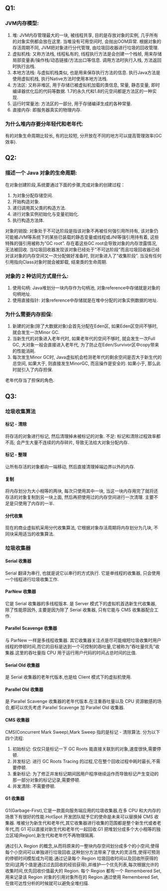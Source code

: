 ## Q1:

### JVM内存模型:

1. 堆: JVM内存管理最大的一块, 被线程共享, 目的是存放对象的实例, 几乎所有的对象实例都会放在这里. 当堆没有可用空间时, 会抛出OOM异常. 根据对象的存活周期不同, JVM把对象进行分代管理, 由垃圾回收器进行垃圾的回收管理. 
2. 虚拟机栈: 又称方法栈, 线程私有的, 线程执行方法是会创建一个栈帧, 用来存储局部变量表/操作栈/动态链接/方法出口等信息. 调用方法时执行入栈, 方法返回时执行出栈.
3. 本地方法栈: 与虚拟机栈类似, 也是用来保存执行方法的信息. 执行Java方法是使用虚拟机栈, 执行Native方法时使用本地方法栈.
4. 方法区: 又称非堆区, 用于存储已被虚拟机加载的类信息, 常量, 静态变量, 即时编译器优化后的代码等数据. 1.7的永久代和1.8的元空间都是方法区的一种实现.
5. 运行时常量池: 方法区的一部分, 用于存储编译生成的各种常量.
6. 直接内存: 即服务器真实的物理内存.

### 为什么堆内存要分年轻代和老年代:

有的对象生命周期比较长, 有的比较短, 分开放在不同的地方可以提高管理效率(GC效率).

## Q2:

### 描述一个 Java 对象的生命周期:

在对象创建阶段,系统要通过下面的步骤,完成对象的创建过程：

1.  为对象分配存储空间.
2. 开始构造对象.
3. 递归调用其父类的构造方法.
4. 进行对象实例初始化与变量初始化.
5. 执行构造方法体.

对象的销毁:
对象处于不可达阶段是指该对象不再被任何强引用所持有, 该对象仍可能被JVM等系统下的某些已装载的静态变量或线程或JNI等强引用持有着, 这些特殊的强引用被称为”GC root”. 存在着这些GC root会导致对象的内存泄露情况, 无法被回收.
当垃圾回收器发现该对象已经处于"不可达阶段"而且垃圾回收器已经对该对象的内存空间又一次分配做好准备时, 则对象进入了“收集阶段”.
当没有任何引用指向Class对象时就会被卸载, 结束类的生命周期.

### 对象的 2 种访问方式是什么:

1. 使用句柄: Java堆划分一块内存作为句柄池, 对象reference中存储就是对象的句柄地址.
2. 使用直接指针: 对象reference中存储就是在堆中分配的对象实例数据的地址.

### 为什么需要内存担保:

1. 新建的对象(除了大数据对象)会首先分配在Eden区, 如果Eden区空间不够时, 就会发生一次Minor GC.
2. 当新生代的对象进入老年代时, 如果老年代的空间不够时, 就会发生一次Full GC, 大对象一般会直接进入老年代, 为了防止在Eden/Survivor区中copy带来的性能消耗.
3. 每次发生Minor GC时, Java虚拟机会检测老年代的剩余空间是否大于新生代的总空间, 如果大于, 则直接发生MinorGC, 而且操作是安全的. 如果小于, 那么此时就引入了内存担保.

老年代存当了担保的角色.

## Q3:

### 垃圾收集算法

#### 标记 - 清除

将存活的对象进行标记, 然后清理掉未被标记的对象.
不足:
标记和清除过程效率都不高;
会产生大量不连续的内存碎片, 导致无法给大对象分配内存.

#### 标记 - 整理

让所有存活的对象都向一端移动, 然后直接清理掉端边界以外的内存.

#### 复制

将内存划分为大小相等的两块, 每次只使用其中一块, 当这一块内存用完了就将还存活的对象复制到另一块上面, 然后再把使用过的内存空间进行一次清理.
主要不足是只使用了内存的一半.

#### 分代收集

现在的商业虚拟机采用分代收集算法, 它根据对象存活周期将内存划分为几块, 不同块采用适当的收集算法.

### 垃圾收集器
#### Serial 收集器

Serial 翻译为串行, 也就是说它以串行的方式执行. 它是单线程的收集器, 只会使用一个线程进行垃圾收集工作.

#### ParNew 收集器

它是 Serial 收集器的多线程版本. 是 Server 模式下的虚拟机首选新生代收集器, 除了性能原因外, 主要是因为除了 Serial 收集器, 只有它能与 CMS 收集器配合工作.

#### Parallel Scavenge 收集器

与 ParNew 一样是多线程收集器. 其它收集器关注点是尽可能缩短垃圾收集时用户线程的停顿时间,而它的目标是达到一个可控制的吞吐量,它被称为“吞吐量优先”收集器.这里的吞吐量指 CPU 用于运行用户代码的时间占总时间的比值.

#### Serial Old 收集器

是 Serial 收集器的老年代版本,也是给 Client 模式下的虚拟机使用.

#### Parallel Old 收集器

是 Parallel Scavenge 收集器的老年代版本.在注重吞吐量以及 CPU 资源敏感的场合,都可以优先考虑 Parallel Scavenge 加 Parallel Old 收集器.

#### CMS 收集器

CMS(Concurrent Mark Sweep),Mark Sweep 指的是标记 - 清除算法. 分为以下四个流程: 

1. 初始标记: 仅仅只是标记一下 GC Roots 能直接关联到的对象,速度很快,需要停顿. 
2. 并发标记: 进行 GC Roots Tracing 的过程,它在整个回收过程中耗时最长,不需要停顿. 
3. 重新标记: 为了修正并发标记期间因用户程序继续运作而导致标记产生变动的那一部分对象的标记记录,需要停顿. 
4. 并发清除: 不需要停顿.

#### G1 收集器

G1(Garbage-First),它是一款面向服务端应用的垃圾收集器,在多 CPU 和大内存的场景下有很好的性能.HotSpot 开发团队赋予它的使命是未来可以替换掉 CMS 收集器. 堆被分为新生代和老年代,其它收集器进行收集的范围都是整个新生代或者老年代,而 G1 可以直接对新生代和老年代一起回收.G1 把堆划分成多个大小相等的独立区域(Region),新生代和老年代不再物理隔离.

通过引入 Region 的概念,从而将原来的一整块内存空间划分成多个的小空间,使得每个小空间可以单独进行垃圾回收.这种划分方法带来了很大的灵活性,使得可预测的停顿时间模型成为可能.通过记录每个 Region 垃圾回收时间以及回收所获得的空间(这两个值是通过过去回收的经验获得),并维护一个优先列表,每次根据允许的收集时间,优先回收价值最大的 Region. 每个 Region 都有一个 Remembered Set,用来记录该 Region 对象的引用对象所在的 Region.通过使用 Remembered Set,在做可达性分析的时候就可以避免全堆扫描.

